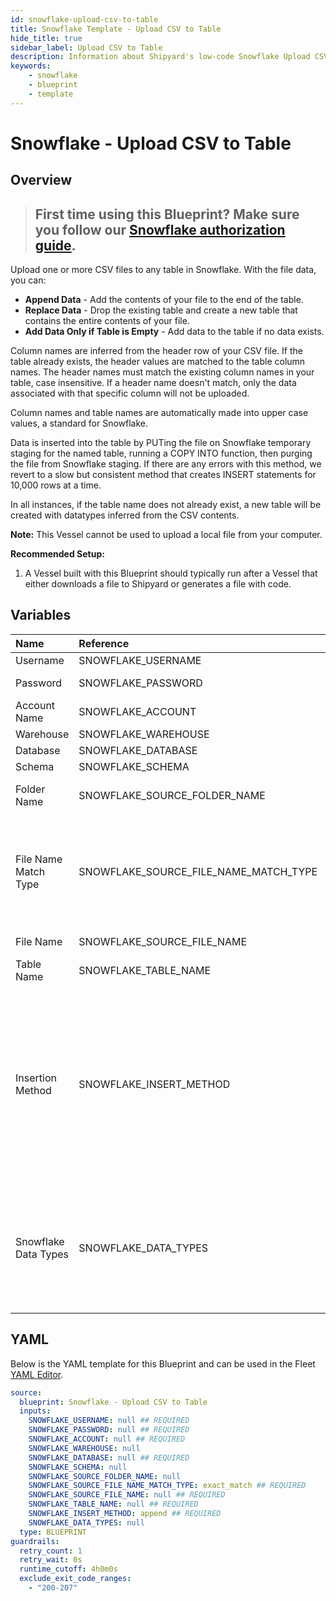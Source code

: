 ```yaml
---
id: snowflake-upload-csv-to-table
title: Snowflake Template - Upload CSV to Table
hide_title: true
sidebar_label: Upload CSV to Table
description: Information about Shipyard's low-code Snowflake Upload CSV to Table blueprint. Upload a CSV file to any table in Snowflake. With the file data, you can create a new table, overwrite the existing table, or append to the end of the table.
keywords:
    - snowflake
    - blueprint
    - template
---
```


# Snowflake - Upload CSV to Table

## Overview

> ## **First time using this Blueprint? Make sure you follow our [Snowflake authorization guide](https://www.shipyardapp.com/docs/blueprint-library/snowflake/snowflake-authorization/)**.

Upload one or more CSV files to any table in Snowflake. With the file data, you can:
- **Append Data** - Add the contents of your file to the end of the table.
- **Replace Data** - Drop the existing table and create a new table that contains the entire contents of your file.
- **Add Data Only if Table is Empty** - Add data to the table if no data exists.

Column names are inferred from the header row of your CSV file. If the table already exists, the header values are matched to the table column names. The header names must match the existing column names in your table, case insensitive. If a header name doesn't match, only the data associated with that specific column will not be uploaded.

Column names and table names are automatically made into upper case values, a standard for Snowflake.

Data is inserted into the table by PUTing the file on Snowflake temporary staging for the named table, running a COPY INTO function, then purging the file from Snowflake staging. If there are any errors with this method, we revert to a slow but consistent method that creates INSERT statements for 10,000 rows at a time.

In all instances, if the table name does not already exist, a new table will be created with datatypes inferred from the CSV contents.

**Note:** This Vessel cannot be used to upload a local file from your computer.

**Recommended Setup:**

1. A Vessel built with this Blueprint should typically run after a Vessel that either downloads a file to Shipyard or generates a file with code. 




## Variables

| Name                 | Reference                             | Type         | Required           | Default       | Options                                                                                                                 | Description                                                                                                                                                                                                                                                                                    |
|:---------------------|:--------------------------------------|:-------------|:-------------------|:--------------|:------------------------------------------------------------------------------------------------------------------------|:-----------------------------------------------------------------------------------------------------------------------------------------------------------------------------------------------------------------------------------------------------------------------------------------------|
| Username             | SNOWFLAKE_USERNAME                    | Alphanumeric | :white_check_mark: | -             | -                                                                                                                       | -                                                                                                                                                                                                                                                                                              |
| Password             | SNOWFLAKE_PASSWORD                    | Password     | :white_check_mark: | -             | -                                                                                                                       | Password for the provided username                                                                                                                                                                                                                                                             |
| Account Name         | SNOWFLAKE_ACCOUNT                     | Alphanumeric | :white_check_mark: | -             | -                                                                                                                       | -                                                                                                                                                                                                                                                                                              |
| Warehouse            | SNOWFLAKE_WAREHOUSE                   | Alphanumeric | :heavy_minus_sign: | -             | -                                                                                                                       | -                                                                                                                                                                                                                                                                                              |
| Database             | SNOWFLAKE_DATABASE                    | Alphanumeric | :white_check_mark: | -             | -                                                                                                                       | -                                                                                                                                                                                                                                                                                              |
| Schema               | SNOWFLAKE_SCHEMA                      | Alphanumeric | :heavy_minus_sign: | -             | -                                                                                                                       | -                                                                                                                                                                                                                                                                                              |
| Folder Name          | SNOWFLAKE_SOURCE_FOLDER_NAME          | Alphanumeric | :heavy_minus_sign: | -             | -                                                                                                                       | Folder where the file to upload can be found. Leaving blank will search in the current working directory.                                                                                                                                                                                      |
| File Name Match Type | SNOWFLAKE_SOURCE_FILE_NAME_MATCH_TYPE | Select       | :white_check_mark: | `exact_match` | Exact Match: `exact_match`<br></br><br></br>Regex Match: `regex_match`                                                  | Determines if the text in "File Name" will match to one or multiple files.                                                                                                                                                                                                                     |
| File Name            | SNOWFLAKE_SOURCE_FILE_NAME            | Alphanumeric | :white_check_mark: | -             | -                                                                                                                       | Name of the file to upload to the specified table                                                                                                                                                                                                                                              |
| Table Name           | SNOWFLAKE_TABLE_NAME                  | Alphanumeric | :white_check_mark: | -             | -                                                                                                                       | Name of the table where you want data inserted                                                                                                                                                                                                                                                 |
| Insertion Method     | SNOWFLAKE_INSERT_METHOD               | Select       | :white_check_mark: | `append`      | Append Data: `append`<br></br><br></br>Replace Data: `replace`<br></br><br></br>Add Data Only if Table is Empty: `fail` | Determines how the data in your file will be added to the table                                                                                                                                                                                                                                |
| Snowflake Data Types | SNOWFLAKE_DATA_TYPES                  | Alphanumeric | :heavy_minus_sign: | -             | -                                                                                                                       | The option to declare the Snowflake datatypes. The input needs to be similar to a list of lists, which will be used to form a CREATE OR REPLACE TABLE statement. For more information on Snowflake data types, visit https://docs.snowflake.com/en/sql-reference/intro-summary-data-types.html |


## YAML

Below is the YAML template for this Blueprint and can be used in the Fleet [YAML Editor](../../reference/fleets/yaml-editor.md).

```yaml
source:
  blueprint: Snowflake - Upload CSV to Table
  inputs:
    SNOWFLAKE_USERNAME: null ## REQUIRED
    SNOWFLAKE_PASSWORD: null ## REQUIRED
    SNOWFLAKE_ACCOUNT: null ## REQUIRED
    SNOWFLAKE_WAREHOUSE: null 
    SNOWFLAKE_DATABASE: null ## REQUIRED
    SNOWFLAKE_SCHEMA: null 
    SNOWFLAKE_SOURCE_FOLDER_NAME: null 
    SNOWFLAKE_SOURCE_FILE_NAME_MATCH_TYPE: exact_match ## REQUIRED
    SNOWFLAKE_SOURCE_FILE_NAME: null ## REQUIRED
    SNOWFLAKE_TABLE_NAME: null ## REQUIRED
    SNOWFLAKE_INSERT_METHOD: append ## REQUIRED
    SNOWFLAKE_DATA_TYPES: null 
  type: BLUEPRINT
guardrails:
  retry_count: 1
  retry_wait: 0s
  runtime_cutoff: 4h0m0s
  exclude_exit_code_ranges:
    - "200-207"
```
